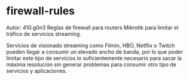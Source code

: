 # firewall-rules

Autor: 410.g0n3
Reglas de firewall para routers Mikrotik para limitar el tráfico de servicios streaming.

Servicios de visionado streaming como Filmin, HBO, Netflix o Twitch pueden llegar a consumir un elevado ancho de banda, por lo que poder limitar este tipo de servicios lo suficientemente necesario para sacar la máxima resolución sin generar problemas para consumir otro tipo de servicios y aplicaciones.
